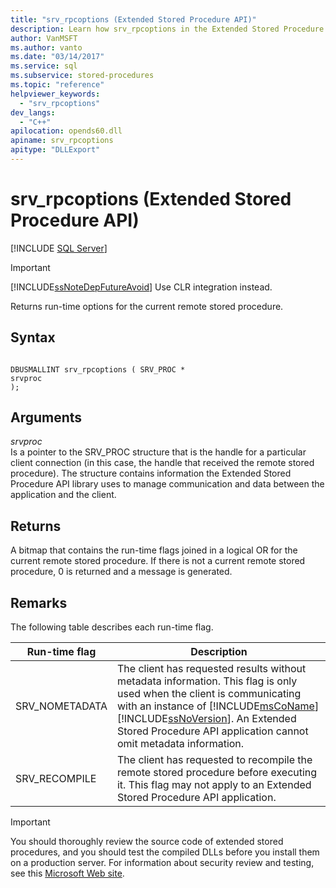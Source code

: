 ```yaml
---
title: "srv_rpcoptions (Extended Stored Procedure API)"
description: Learn how srv_rpcoptions in the Extended Stored Procedure API returns run-time options for the current remote stored procedure.
author: VanMSFT
ms.author: vanto
ms.date: "03/14/2017"
ms.service: sql
ms.subservice: stored-procedures
ms.topic: "reference"
helpviewer_keywords:
  - "srv_rpcoptions"
dev_langs:
  - "C++"
apilocation: opends60.dll
apiname: srv_rpcoptions
apitype: "DLLExport"
---
```

# srv_rpcoptions (Extended Stored Procedure API)
 [!INCLUDE [SQL Server](../../includes/applies-to-version/sqlserver.md)]
    
> [!IMPORTANT]  
>  [!INCLUDE[ssNoteDepFutureAvoid](../../includes/ssnotedepfutureavoid-md.md)] Use CLR integration instead.  
  
 Returns run-time options for the current remote stored procedure.  
  
## Syntax  
  
```  
  
DBUSMALLINT srv_rpcoptions ( SRV_PROC *  
srvproc   
);  
```  
  
## Arguments  
 *srvproc*  
 Is a pointer to the SRV_PROC structure that is the handle for a particular client connection (in this case, the handle that received the remote stored procedure). The structure contains information the Extended Stored Procedure API library uses to manage communication and data between the application and the client.  
  
## Returns  
 A bitmap that contains the run-time flags joined in a logical OR for the current remote stored procedure. If there is not a current remote stored procedure, 0 is returned and a message is generated.  
  
## Remarks  
 The following table describes each run-time flag.  
  
|Run-time flag|Description|  
|--------------------|-----------------|  
|SRV_NOMETADATA|The client has requested results without metadata information. This flag is only used when the client is communicating with an instance of [!INCLUDE[msCoName](../../includes/msconame-md.md)] [!INCLUDE[ssNoVersion](../../includes/ssnoversion-md.md)]. An Extended Stored Procedure API application cannot omit metadata information.|  
|SRV_RECOMPILE|The client has requested to recompile the remote stored procedure before executing it. This flag may not apply to an Extended Stored Procedure API application.|  
  
> [!IMPORTANT]  
>  You should thoroughly review the source code of extended stored procedures, and you should test the compiled DLLs before you install them on a production server. For information about security review and testing, see this [Microsoft Web site](https://go.microsoft.com/fwlink/?LinkID=54761&amp;clcid=0x409https://msdn.microsoft.com/security/).  
  
  
